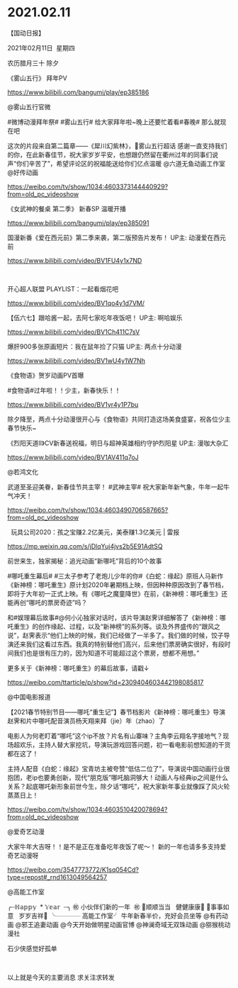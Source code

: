 ﻿#  2021.02.11
【国动日报】

2021年02月11日  星期四


农历腊月三十 除夕 


《雾山五行》 拜年PV

https://www.bilibili.com/bangumi/play/ep385186




@雾山五行官微                            

#微博动漫拜年祭# #雾山五行# 给大家拜年啦~晚上还要忙着看#春晚# 那么就现在吧

这次的片段来自第二篇章——《犀川幻紫林》，雾山五行超话 感谢一直支持我们的你，在此新春佳节，祝大家岁岁平安，也想跟仍然留在衢州过年的同事们说声“你们辛苦了”，希望评论区的祝福能送给你们亿点温暖 @六道无鱼动画工作室 @好传动画

https://weibo.com/tv/show/1034:4603373144440929?from=old_pc_videoshow

《女武神的餐桌 第二季》 新春SP 温暖开播

https://www.bilibili.com/bangumi/play/ep385091







国漫新番《爱在西元前》第二季来袭，第二版预告片发布！ UP主: 动漫爱在西元前

https://www.bilibili.com/video/BV1FU4y1x7ND

 


开心超人联盟 PLAYLIST：一起看烟花吧

https://www.bilibili.com/video/BV1qo4y1d7VM/







【伍六七】跟哈酱一起，去阿七家吃年夜饭吧！ UP主: 啊哈娱乐

https://www.bilibili.com/video/BV1Ch411C7sV




爆肝900多张原画短片：我在鼠年捡了只猫 UP主: 两点十分动漫

https://www.bilibili.com/video/BV1wU4y1W7Nh







《食物语》贺岁动画PV首曝

#食物语#过年啦！！少主，新春快乐！！


https://www.bilibili.com/video/BV1yr4y1P7bu




除夕降至，两点十分动漫很开心与《食物语》共同打造这场美食盛宴，祝各位少主春节快乐~

《烈阳天道II》CV新春送祝福，明日与超神英雄相约守护烈阳星 UP主: 漫咖大杂汇

https://www.bilibili.com/video/BV1AV411q7oJ










@若鸿文化  


武道至圣迎美眷，新春佳节共主宰！
#武神主宰# 祝大家新年新气象，牛年一起牛气冲天！

https://weibo.com/tv/show/1034:4603490706587665?from=old_pc_videoshow

  玩具公司2020：孩之宝赚2.2亿美元，美泰赚1.3亿美元 | 雷报

https://mp.weixin.qq.com/s/jDlqYuj4jvs2b5E91AdtSQ


前世来生，独家揭秘：追光动画“新哪吒”背后的10个故事

#哪吒重生幕后# #三太子参考了老炮儿少年的你#《白蛇：缘起》原班人马新作《新神榜：哪吒重生》原计划2020年暑期档上映，但因种种原因改到了春节档，即将于大年初一正式上映。有《哪吒之魔童降世》在前，《新神榜：哪吒重生》还能再创“哪吒的票房奇迹”吗？

和#娱理幕后故事#@何小沁独家对话时，该片导演赵霁详细解答了《新神榜：哪吒重生》的创作缘起、过程，以及“新神榜”的系列等。谈及外界盛传的“跟风之说”，赵霁表示“他们上映的时候，我们已经做了一半多了。我们做的时候，饺子导演还来我们这看过东西。我真的特别替他们高兴，后来他们票房确实很好，有段时间我们也是很有压力的，因为知道不可能超过这个票房，想都不用想。”

更多关于《新神榜：哪吒重生》的幕后故事，请戳↓

https://weibo.com/ttarticle/p/show?id=2309404603442198085817

@中国电影报道      


【2021春节特别节目——哪吒“重生记”】春节档影片《新神榜：哪吒重生》导演赵霁和片中哪吒配音演员杨天翔来拜（jie）年（zhao）了

电影人为何老盯着“哪吒”这个ip不放？片名有山寨味？主角李云翔名字接地气？现场超欢乐，主持人替大家挖坑，导演玩游戏回答问题，初一看电影前想知道的干货都在这了！

主持人配音《白蛇：缘起》宝青坊主被夸赞“低估二位了”，导演说中国动画行业很抱团，老ip也要勇创新，现代“朋克版”哪吒脑洞够大！动画人与经典ip之间是什么关系？起底哪吒新形象前世今生，除夕话“哪吒”，祝大家新年事业就像踩了风火轮蒸蒸日上！

https://weibo.com/tv/show/1034:4603510420078694?from=old_pc_videoshow

@爱奇艺动漫                            

大家牛年大吉呀！！是不是正在准备吃年夜饭了呢～！
新的一年也请多多支持爱奇艺动漫呀

https://weibo.com/3547773772/K1sq054Cd?type=repost#_rnd1613049564257




@高能工作室                            

╭┈ℍ𝕒𝕡𝕡𝕪  * 𝕐𝕖𝕒𝕣  ┈╮
㊗️ 小伙伴们新的一年  ㊗️
🏮顺顺当当   健健康康🏮
🧧事事如意   岁岁吉祥🧧
╰┈┈┈┈ 高能工作室╯
牛年新春半价，充好会员坐等
@有药动画 @邪王追妻动画 @今天开始做明星动画官博 @神澜奇域无双珠动画 @猕猴桃动漫社              


石少侠感觉好孤单

















                                             





以上就是今天的主要消息
求关注求转发



















